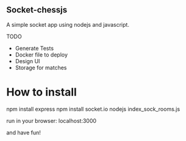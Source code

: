 ## Socket-chessjs

A simple socket app using nodejs and javascript.


TODO
 - Generate Tests
 - Docker file to deploy
 - Design UI
 - Storage for matches



# How to install

npm install express
npm install socket.io
nodejs index_sock_rooms.js


run in your browser:
localhost:3000

and have fun!

